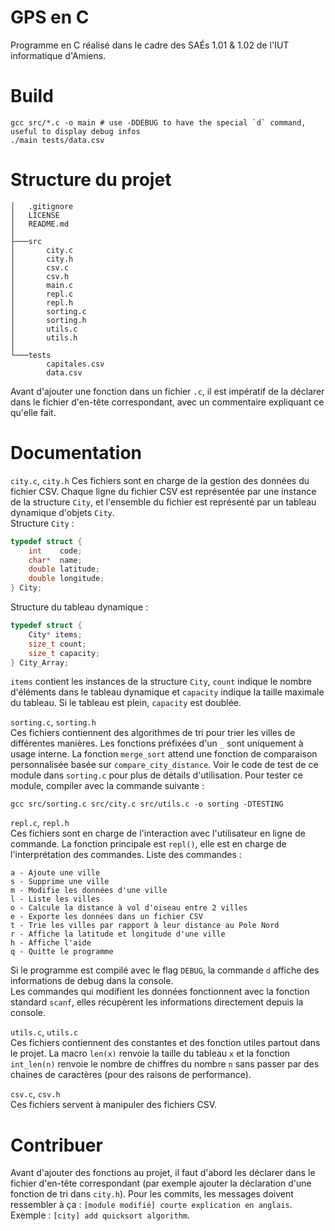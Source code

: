 # GPS en C
Programme en C réalisé dans le cadre des SAÉs 1.01 & 1.02 de l'IUT informatique d'Amiens.

# Build
```console
gcc src/*.c -o main # use -DDEBUG to have the special `d` command, useful to display debug infos
./main tests/data.csv
```

# Structure du projet
```console
│   .gitignore
│   LICENSE
│   README.md
│
├───src
│       city.c
│       city.h
│       csv.c
│       csv.h
│       main.c
│       repl.c
│       repl.h
│       sorting.c
│       sorting.h
│       utils.c
│       utils.h
│
└───tests
        capitales.csv
        data.csv
```
Avant d'ajouter une fonction dans un fichier `.c`, il est impératif de la déclarer dans le fichier d'en-tête correspondant, avec un commentaire expliquant ce qu'elle fait.

# Documentation
`city.c`, `city.h` 
Ces fichiers sont en charge de la gestion des données du fichier CSV. Chaque ligne du fichier CSV est représentée par une instance de la structure `City`, et l'ensemble du fichier est représenté par un tableau dynamique d'objets `City`.  
Structure `City` :
```c
typedef struct {
    int    code;
    char*  name;
    double latitude;
    double longitude;
} City;

```
Structure du tableau dynamique : 
```c
typedef struct {
    City* items;
    size_t count;
    size_t capacity;
} City_Array;
```
`items` contient les instances de la structure `City`, `count` indique le nombre d'éléments dans le tableau dynamique et `capacity` indique la taille maximale du tableau. Si le tableau est plein, `capacity` est doublée.  

`sorting.c`, `sorting.h`  
Ces fichiers contiennent des algorithmes de tri pour trier les villes de différentes manières. Les fonctions préfixées d'un `_` sont uniquement à usage interne. La fonction `merge_sort` attend une fonction de comparaison personnalisée basée sur `compare_city_distance`. Voir le code de test de ce module dans `sorting.c` pour plus de détails d'utilisation. Pour tester ce module, compiler avec la commande suivante :
```console
gcc src/sorting.c src/city.c src/utils.c -o sorting -DTESTING
```

`repl.c`, `repl.h`  
Ces fichiers sont en charge de l'interaction avec l'utilisateur en ligne de commande. La fonction principale est `repl()`, elle est en charge de l'interprétation des commandes. Liste des commandes :
```console
a - Ajoute une ville
s - Supprime une ville
m - Modifie les données d'une ville
l - Liste les villes
o - Calcule la distance à vol d'oiseau entre 2 villes
e - Exporte les données dans un fichier CSV
t - Trie les villes par rapport à leur distance au Pole Nord
r - Affiche la latitude et longitude d'une ville
h - Affiche l'aide
q - Quitte le programme
```
Si le programme est compilé avec le flag `DEBUG`, la commande `d` affiche des informations de debug dans la console.  
Les commandes qui modifient les données fonctionnent avec la fonction standard `scanf`, elles récupèrent les informations directement depuis la console.  

`utils.c`, `utils.c`  
Ces fichiers contiennent des constantes et des fonction utiles partout dans le projet. La macro `len(x)` renvoie la taille du tableau `x` et la fonction `int_len(n)` renvoie le nombre de chiffres du nombre `n` sans passer par des chaines de caractères (pour des raisons de performance).

`csv.c`, `csv.h`  
Ces fichiers servent à manipuler des fichiers CSV.

# Contribuer
Avant d'ajouter des fonctions au projet, il faut d'abord les déclarer dans le fichier d'en-tête correspondant (par exemple ajouter la déclaration d'une fonction de tri dans `city.h`). Pour les commits, les messages doivent ressembler à ça : `[module modifié] courte explication en anglais`. Exemple : `[city] add quicksort algorithm`.